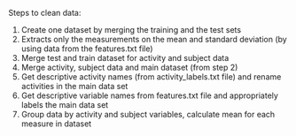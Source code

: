 Steps to clean data: 
1. Create one dataset by merging the training and the test sets 
2. Extracts only the measurements on the mean and standard deviation (by using data from the features.txt file) 
3. Merge test and train dataset for activity and subject data 
4. Merge activity, subject data and main dataset (from step 2) 
5. Get descriptive activity names (from activity_labels.txt file) and rename activities in the main data set 
6. Get descriptive variable names from features.txt file and appropriately labels the main data set
7. Group data by activity and subject variables, calculate mean for each measure in dataset

